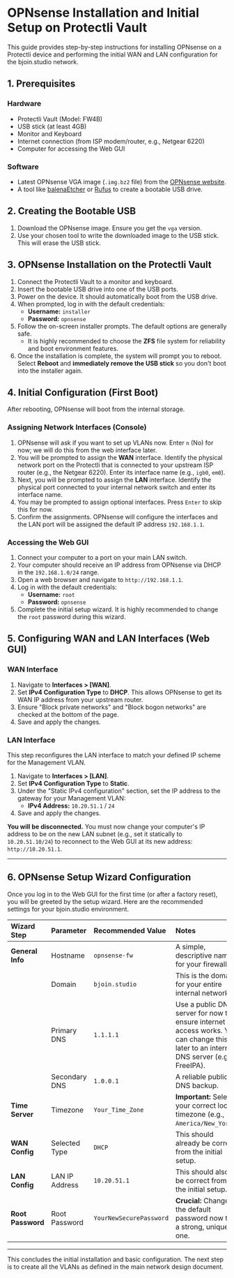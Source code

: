 # OPNsense Installation and Initial Setup on Protectli Vault

This guide provides step-by-step instructions for installing OPNsense on a Protectli device and performing the initial WAN and LAN configuration for the bjoin.studio network.

## 1. Prerequisites

### Hardware
- Protectli Vault (Model: FW4B)
- USB stick (at least 4GB)
- Monitor and Keyboard
- Internet connection (from ISP modem/router, e.g., Netgear 6220)
- Computer for accessing the Web GUI

### Software
- Latest OPNsense VGA image (`.img.bz2` file) from the [OPNsense website](https://opnsense.org/download/).
- A tool like [balenaEtcher](https://www.balena.io/etcher/) or [Rufus](https://rufus.ie/) to create a bootable USB drive.

## 2. Creating the Bootable USB

1.  Download the OPNsense image. Ensure you get the `vga` version.
2.  Use your chosen tool to write the downloaded image to the USB stick. This will erase the USB stick.

## 3. OPNsense Installation on the Protectli Vault

1.  Connect the Protectli Vault to a monitor and keyboard.
2.  Insert the bootable USB drive into one of the USB ports.
3.  Power on the device. It should automatically boot from the USB drive.
4.  When prompted, log in with the default credentials:
    -   **Username:** `installer`
    -   **Password:** `opnsense`
5.  Follow the on-screen installer prompts. The default options are generally safe.
    -   It is highly recommended to choose the **ZFS** file system for reliability and boot environment features.
6.  Once the installation is complete, the system will prompt you to reboot. Select **Reboot** and **immediately remove the USB stick** so you don't boot into the installer again.

## 4. Initial Configuration (First Boot)

After rebooting, OPNsense will boot from the internal storage.

### Assigning Network Interfaces (Console)

1.  OPNsense will ask if you want to set up VLANs now. Enter `n` (No) for now; we will do this from the web interface later.
2.  You will be prompted to assign the **WAN** interface. Identify the physical network port on the Protectli that is connected to your upstream ISP router (e.g., the Netgear 6220). Enter its interface name (e.g., `igb0`, `em0`).
3.  Next, you will be prompted to assign the **LAN** interface. Identify the physical port connected to your internal network switch and enter its interface name.
4.  You may be prompted to assign optional interfaces. Press `Enter` to skip this for now.
5.  Confirm the assignments. OPNsense will configure the interfaces and the LAN port will be assigned the default IP address `192.168.1.1`.

### Accessing the Web GUI

1.  Connect your computer to a port on your main LAN switch.
2.  Your computer should receive an IP address from OPNsense via DHCP in the `192.168.1.0/24` range.
3.  Open a web browser and navigate to `http://192.168.1.1`.
4.  Log in with the default credentials:
    -   **Username:** `root`
    -   **Password:** `opnsense`
5.  Complete the initial setup wizard. It is highly recommended to change the `root` password during this wizard.

## 5. Configuring WAN and LAN Interfaces (Web GUI)

### WAN Interface

1.  Navigate to **Interfaces > [WAN]**.
2.  Set **IPv4 Configuration Type** to **DHCP**. This allows OPNsense to get its WAN IP address from your upstream router.
3.  Ensure "Block private networks" and "Block bogon networks" are checked at the bottom of the page.
4.  Save and apply the changes.

### LAN Interface

This step reconfigures the LAN interface to match your defined IP scheme for the Management VLAN.

1.  Navigate to **Interfaces > [LAN]**.
2.  Set **IPv4 Configuration Type** to **Static**.
3.  Under the "Static IPv4 configuration" section, set the IP address to the gateway for your Management VLAN:
    -   **IPv4 Address:** `10.20.51.1` / `24`
4.  Save and apply the changes.

**You will be disconnected.** You must now change your computer's IP address to be on the new LAN subnet (e.g., set it statically to `10.20.51.10/24`) to reconnect to the Web GUI at its new address: `http://10.20.51.1`.

---

## 6. OPNsense Setup Wizard Configuration

Once you log in to the Web GUI for the first time (or after a factory reset), you will be greeted by the setup wizard. Here are the recommended settings for your bjoin.studio environment.

| Wizard Step      | Parameter          | Recommended Value         | Notes                                                                                                                            |
|:-----------------|:-------------------|:--------------------------|:---------------------------------------------------------------------------------------------------------------------------------|
| **General Info** | Hostname           | `opnsense-fw`             | A simple, descriptive name for your firewall.                                                                                    |
|                  | Domain             | `bjoin.studio`            | This is the domain for your entire internal network.                                                                             |
|                  | Primary DNS        | `1.1.1.1`                 | Use a public DNS server for now to ensure internet access works. You can change this later to an internal DNS server (e.g., FreeIPA). |
|                  | Secondary DNS      | `1.0.0.1`                 | A reliable public DNS backup.                                                                                                    |
| **Time Server**  | Timezone           | `Your_Time_Zone`          | **Important:** Select your correct local timezone (e.g., `America/New_York`).                                                    |
| **WAN Config**   | Selected Type      | `DHCP`                    | This should already be correct from the initial setup.                                                                           |
| **LAN Config**   | LAN IP Address     | `10.20.51.1`              | This should also be correct from the initial setup.                                                                              |
| **Root Password**| Root Password      | `YourNewSecurePassword`   | **Crucial:** Change the default password now to a strong, unique one.                                                              |

---

This concludes the initial installation and basic configuration. The next step is to create all the VLANs as defined in the main network design document.